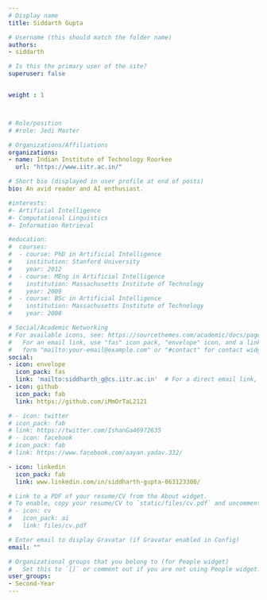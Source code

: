 ```yaml
---
# Display name
title: Siddarth Gupta

# Username (this should match the folder name)
authors:
- siddarth

# Is this the primary user of the site?
superuser: false


weight : 1



# Role/position
# #role: Jedi Master

# Organizations/Affiliations
organizations:
- name: Indian Institute of Technology Roorkee
  url: "https://www.iitr.ac.in/"

# Short bio (displayed in user profile at end of posts)
bio: An avid reader and AI enthusiast.

#interests:
#- Artificial Intelligence
#- Computational Linguistics
#- Information Retrieval

#education:
#  courses:
#  - course: PhD in Artificial Intelligence
#    institution: Stanford University
#    year: 2012
#  - course: MEng in Artificial Intelligence
#    institution: Massachusetts Institute of Technology
#    year: 2009
#  - course: BSc in Artificial Intelligence
#    institution: Massachusetts Institute of Technology
#    year: 2008

# Social/Academic Networking
# For available icons, see: https://sourcethemes.com/academic/docs/page-builder/#icons
#   For an email link, use "fas" icon pack, "envelope" icon, and a link in the
#   form "mailto:your-email@example.com" or "#contact" for contact widget.
social:
- icon: envelope
  icon_pack: fas
  link: 'mailto:siddharth_g@cs.iitr.ac.in'  # For a direct email link, use "mailto:test@example.org".
- icon: github
  icon_pack: fab
  link: https://github.com/iMmOrTaL2121

# - icon: twitter
# icon_pack: fab
# link: https://twitter.com/IshanGa46972635
# - icon: facebook
# icon_pack: fab
# link: https://www.facebook.com/aayan.yadav.332/

- icon: linkedin
  icon_pack: fab
  link: www.linkedin.com/in/siddharth-gupta-063123300/

# Link to a PDF of your resume/CV from the About widget.
# To enable, copy your resume/CV to `static/files/cv.pdf` and uncomment the lines below.
# - icon: cv
#   icon_pack: ai
#   link: files/cv.pdf

# Enter email to display Gravatar (if Gravatar enabled in Config)
email: ""

# Organizational groups that you belong to (for People widget)
#   Set this to `[]` or comment out if you are not using People widget.
user_groups:
- Second-Year
---
```


